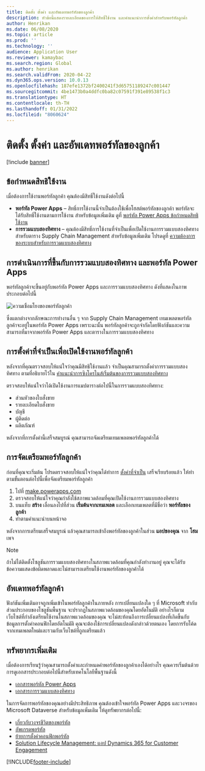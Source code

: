 ```yaml
---
title: ติดตั้ง ตั้งค่า และอัพเดทพอร์ทัลของลูกค้า
description: หัวข้อนี้แสดงรายละเอียดของการให้สิทธิ์ใช้งาน และคำแนะนำการตั้งค่าสำหรับพอร์ทัลลูกค้า
author: Henrikan
ms.date: 06/08/2020
ms.topic: article
ms.prod: ''
ms.technology: ''
audience: Application User
ms.reviewer: kamaybac
ms.search.region: Global
ms.author: henrikan
ms.search.validFrom: 2020-04-22
ms.dyn365.ops.version: 10.0.13
ms.openlocfilehash: 187efe1372bf2400241f3d65751189247c001447
ms.sourcegitcommit: 4be1473b0a4ddfc0ba82c07591f391e89538f1c3
ms.translationtype: HT
ms.contentlocale: th-TH
ms.lasthandoff: 01/31/2022
ms.locfileid: "8060624"
---
```

# <a name="install-set-up-and-update-the-customer-portal"></a>ติดตั้ง ตั้งค่า และอัพเดทพอร์ทัลของลูกค้า

[!include [banner](../includes/banner.md)]


## <a name="licensing-requirements"></a>ข้อกำหนดสิทธิใช้งาน

เมื่อต้องการใช้งานพอร์ทัลลูกค้า คุณต้องมีสิทธิ์ใช้งานดังต่อไปนี้

- **พอร์ทัล Power Apps** – สิทธิ์การใช้งานนี้จำเป็นต้องใช้เพื่อโฮสต์พอร์ทัลของลูกค้า พอร์ทัลจะได้รับสิทธิ์ใช้งานตามการใช้งาน สำหรับข้อมูลเพิ่มเติม ดูที่ [พอร์ทัล Power Apps ข้อกำหนดสิทธิใช้งาน](/power-platform/admin/powerapps-flow-licensing-faq#portals)
- **การรวมแบบสองทิศทาง** – คุณต้องมีสิทธิ์การใช้งานที่จำเป็นเพื่อเปิดใช้งานการรวมแบบสองทิศทางสำหรับตาราง Supply Chain Management สำหรับข้อมูลเพิ่มเติม โปรดดูที่ [ความต้องการของระบบสำหรับการรวมแบบสองทิศทาง](../../fin-ops-core/dev-itpro/data-entities/dual-write/dual-write-system-req.md)

## <a name="dependencies-on-dual-write-and-power-apps-portals"></a>การดำเนินการที่ขึ้นกับการรวมแบบสองทิศทาง และพอร์ทัล Power Apps

พอร์ทัลลูกค้าจะขึ้นอยู่กับพอร์ทัล Power Apps และการรวมแบบสองทิศทาง ดังที่แสดงในภาพประกอบต่อไปนี้

![ความเชื่อมโยงของพอร์ทัลลูกค้า](media/customer-portal-elements.png "ความเชื่อมโยงของพอร์ทัลลูกค้า")

ซึ่งแตกต่างจากลักษณะการทำงานอื่น ๆ จาก Supply Chain Management เทมเพลตพอร์ทัลลูกค้าจะอยู่ในพอร์ทัล Power Apps เพราะฉะนั้น พอร์ทัลลูกค้าจะถูกจำกัดโดยฟังก์ชันและความสามารถที่มาจากพอร์ทัล Power Apps และตารางในการรวมแบบสองทิศทาง

## <a name="required-setup-to-enable-the-customer-portal"></a><a name="required-setup"></a> การตั้งค่าที่จำเป็นเพื่อเปิดใช้งานพอร์ทัลลูกค้า

หลังจากที่คุณตรวจสอบให้แน่ใจว่าคุณมีสิทธิใช้งานแล้ว จำเป็นคุณสามารถตั้งค่าการรวมแบบสองทิศทาง ตามที่อธิบายไว้ใน [คำแนะนำการซิงโครไนส์เริ่มต้นของการรวมแบบสองทิศทาง](../../fin-ops-core/dev-itpro/data-entities/dual-write/enable-entity-map.md)

ตรวจสอบให้แน่ใจว่าได้เปิดใช้งานการแมปตารางต่อไปนี้ในการรวมแบบสองทิศทาง:

- ส่วนหัวของใบสั่งขาย
- รายละเอียดใบสั่งขาย
- บัญชี
- ผู้ติดต่อ
- ผลิตภัณฑ์

หลังจากที่การตั้งค่านี้เสร็จสมบูรณ์ คุณสามารถจัดเตรียมเทมเพลตพอร์ทัลลูกค้าได้

## <a name="provision-the-customer-portal"></a>การจัดเตรียมพอร์ทัลลูกค้า

ก่อนที่คุณจะเริ่มต้น โปรดตรวจสอบให้แน่ใจว่าคุณได้ทำการ [ตั้งค่าที่จำเป็น](#required-setup) เสร็จเรียบร้อยแล้ว ให้ทำตามขั้นตอนต่อไปนี้เพื่อจัดเตรียมพอร์ทัลลูกค้า

1. ไปที่ [make.powerapps.com](https://make.powerapps.com/)
2. ตรวจสอบให้แน่ใจว่าคุณกำลังใช้สภาพแวดล้อมที่คุณเปิดใช้งานการรวมแบบสองทิศทาง
3. บนแท็บ **สร้าง** เลื่อนลงไปที่ส่วน **เริ่มต้นจากเทมเพลต** และเลือกเทมเพลตที่มีชื่อว่า **พอร์ทัลของลูกค้า**
4. ทำตามคำแนะนำบนหน้าจอ

หลังจากการเตรียมเสร็จสมบูรณ์ แล้วคุณสามารถเข้าถึงพอร์ทัลของลูกค้าในส่วน **แอปของคุณ** จาก **โฮม** เพจ

> [!NOTE]
> ถ้าไม่ได้ติดตั้งโซลูชันการรวมแบบสองทิศทางในสภาพแวดล้อมที่คุณกำลังทำงานอยู่ คุณจะได้รับข้อความแสดงข้อผิดพลาดและไม่สามารถเตรียมใช้งานพอร์ทัลของลูกค้าได้

## <a name="update-the-customer-portal"></a>อัพเดทพอร์ทัลลูกค้า

ฟังก์ชันเพิ่มเติมอาจถูกเพิ่มเข้าในพอร์ทัลลูกค้าในภายหลัง การเปลี่ยนแปลงใด ๆ ที่ Microsoft ทำกับส่วนประกอบของโซลูชันพื้นฐาน จะปรากฏในสภาพแวดล้อมของคุณโดยอัตโนมัติ อย่างไรก็ตาม เว็บไซต์ที่กำลังเตรียมใช้งานในสภาพแวดล้อมของคุณ จะไม่สะท้อนถึงการเปลี่ยนแปลงที่เกิดขึ้นกับข้อมูลการตั้งค่าคอนฟิกโดยอัตโนมัติ คุณจะต้องใช้การเปลี่ยนแปลงดังกล่าวด้วยตนเอง โดยการรับโค้ดจากเทมเพลตใหม่และรวมกับเว็บไซต์ที่ถูกเตรียมแล้ว

## <a name="additional-resources"></a>ทรัพยากรเพิ่มเติม

เมื่อต้องการเรียนรู้ว่าคุณสามารถตั้งค่าและกำหนดค่าพอร์ทัลของลูกค้าเองได้อย่างไร คุณควรเริ่มต้นด้วยการดูเอกสารประกอบต่อไปนี้สำหรับเทคโนโลยีพื้นฐานดังนี้

- [เอกสารพอร์ทัล Power Apps](/powerapps/maker/portals/overview)
- [เอกสารการรวมแบบสองทิศทาง](../../fin-ops-core/dev-itpro/data-entities/dual-write/dual-write-home-page.md)

ในการจัดการพอร์ทัลของคุณอย่างมีประสิทธิภาพ คุณต้องเข้าใจพอร์ทัล Power Apps และวงจรของ Microsoft Dataverse สำหรับข้อมูลเพิ่มเติม ให้ดูทรัพยากรต่อไปนี้:

- [เกี่ยวกับวงจรชีวิตของพอร์ทัล](/powerapps/maker/portals/admin/portal-lifecycle)
- [อัพเกรดพอร์ทัล](/powerapps/maker/portals/admin/upgrade-portal)
- [ย้ายการตั้งค่าคอนฟิกพอร์ทัล](/powerapps/maker/portals/admin/migrate-portal-configuration)
- [Solution Lifecycle Management: แอป Dynamics 365 for Customer Engagement](https://www.microsoft.com/download/details.aspx?id=57777)


[!INCLUDE[footer-include](../../includes/footer-banner.md)]